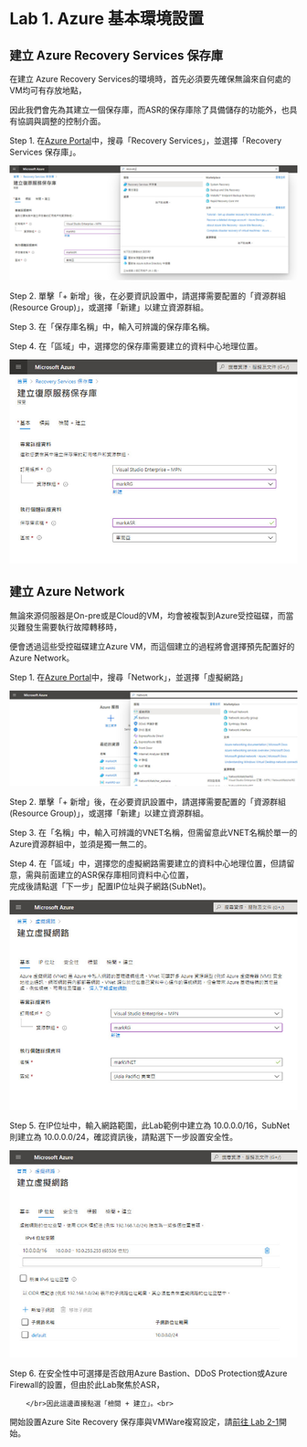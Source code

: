 # Lab 1. Azure 基本環境設置

## 建立 Azure Recovery Services 保存庫

在建立 Azure Recovery Services的環境時，首先必須要先確保無論來自何處的VM均可有存放地點，

因此我們會先為其建立一個保存庫，而ASR的保存庫除了具備儲存的功能外，也具有協調與調整的控制介面。

Step 1. 在[Azure Portal](https://portal.azure.com)中，搜尋「Recovery Services」，並選擇「Recovery Services 保存庫」。<br>

![GITHUB](https://github.com/MarkChang-Core/ASR-VMWare/blob/main/Image/lab1.jpg)

Step 2. 單擊「+ 新增」後，在必要資訊設置中，請選擇需要配置的「資源群組(Resource Group)」，或選擇「新建」以建立資源群組。<br>

Step 3. 在「保存庫名稱」中，輸入可辨識的保存庫名稱。<br>

Step 4. 在「區域」中，選擇您的保存庫需要建立的資料中心地理位置。<br>

![GITHUB](https://github.com/MarkChang-Core/ASR-VMWare/blob/main/Image/lab2.jpg)

## 建立 Azure Network

無論來源伺服器是On-pre或是Cloud的VM，均會被複製到Azure受控磁碟，而當災難發生需要執行故障轉移時，<br>

便會透過這些受控磁碟建立Azure VM，而這個建立的過程將會選擇預先配置好的Azure Network。<br>

Step 1. 在[Azure Portal](https://portal.azure.com)中，搜尋「Network」，並選擇「虛擬網路」<br>

![GITHUB](https://github.com/MarkChang-Core/ASR-VMWare/blob/main/Image/lab3.jpg)

Step 2. 單擊「+ 新增」後，在必要資訊設置中，請選擇需要配置的「資源群組(Resource Group)」，或選擇「新建」以建立資源群組。<br>

Step 3. 在「名稱」中，輸入可辨識的VNET名稱，但需留意此VNET名稱於單一的Azure資源群組中，並須是獨一無二的。<br>
     
Step 4. 在「區域」中，選擇您的虛擬網路需要建立的資料中心地理位置，但請留意，需與前面建立的ASR保存庫相同資料中心位置，<br>
        完成後請點選「下一步」配置IP位址與子網路(SubNet)。<br>
   
![GITHUB](https://github.com/MarkChang-Core/ASR-VMWare/blob/main/Image/lab4.jpg)
     
Step 5. 在IP位址中，輸入網路範圍，此Lab範例中建立為 10.0.0.0/16，SubNet則建立為 10.0.0.0/24，確認資訊後，請點選下一步設置安全性。<br>

![GITHUB](https://github.com/MarkChang-Core/ASR-VMWare/blob/main/Image/lab5.jpg)

Step 6. 在安全性中可選擇是否啟用Azure Bastion、DDoS Protection或Azure Firewall的設置，但由於此Lab聚焦於ASR，<br>
        
        </br>因此這邊直接點選「檢閱 + 建立」。<br>

開始設置Azure Site Recovery 保存庫與VMWare複寫設定，請[前往 Lab 2-1](https://github.com/MarkChang-Core/ASR-VMWare/edit/main/Lab2-1.md)開始。<br>
